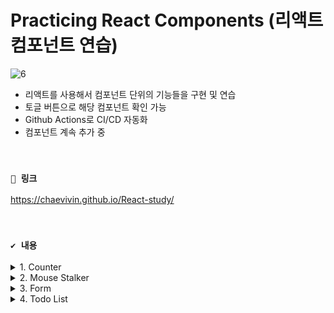# Practicing React Components (리액트 컴포넌트 연습)

![6](https://github.com/chaevivin/React-study/assets/83055813/ec80c5a9-ea41-4559-b219-98ca67077ab0)

- 리액트를 사용해서 컴포넌트 단위의 기능들을 구현 및 연습
- 토글 버튼으로 해당 컴포넌트 확인 가능
- Github Actions로 CI/CD 자동화
- 컴포넌트 계속 추가 중

<br>

### `🔗 링크`
https://chaevivin.github.io/React-study/

<br>

### `✔️ 내용`

<details>
  <summary>1. Counter</summary>

  ![img1](https://user-images.githubusercontent.com/83055813/228539228-33ff124c-f4ab-4305-9297-4a3e38b8f67e.gif)

  ### 📖 내용 
  - 두 개의 개별 counter와 한 개의 Total Count 존재
  - 두 개의 개별 counter의 버튼을 누르면 각각의 counter의 숫자 증가
  - Total Count는 두 개의 counter의 총 count가 업데이트
  - Total Count가 10이상이 되면 이모티콘 변경 (☔ → ☀️)

  ### ✏️ 배운 점 
  - 리액트는 단방향이기 때문에 상위 컴포넌트와 하위 컴포넌트들이 공유하는 state는 상위 컴포넌트에 두어야 한다.
  - 하위 컴포넌트에서 사용하는 state는 하위 컴포넌트에 두어야 한다.
  - 상위 컴포넌트에 있는 state를 하위 컴포넌트와 공유하려면 prop으로 전달해 준다. (이벤트도 마찬가지)

  <br>

</details>

<details>
  <summary>2. Mouse Stalker</summary>

  ![img2](https://user-images.githubusercontent.com/83055813/228536215-2df7b30b-24bf-4807-bde1-119616a967ac.gif)

  ### 📖 내용 
  - 마우스를 움직이면 이미지가 마우스를 따라 움직인다.

  ### ✏️ 배운 점 
  - 서로 연관있는 state는 객체로 구현하는 것이 좋다. 
  - 객체를 리턴할 때는 소괄호로 감싸야 한다. (중괄호가 객체인지 코드 블록인지 구분하기 위해서) 
  - 이벤트에는 여러 가지가 있기 때문에 mdn 문서를 잘 확인하자. 

  <br>

</details>

<details>
  <summary>3. Form</summary>

  ![img3](https://user-images.githubusercontent.com/83055813/228860563-abd9adfa-bbf5-49c1-8c8a-6545384c48a0.gif)

  ### 📖 내용 
  - 이름과 이메일을 입력하는 폼
  - Submit 버튼을 누르면 콘솔 창에 폼에 입력한 이름과 이메일이 출력

  ### ✏️ 배운 점 
  - useState를 사용하지 않은 폼은 아무리 업데이트를 해도 제대로 작동하지 않는다. 왜냐하면 상태가 변경되어야 업데이트 되는 리액트에서 해당 폼은 uncontrolled component이기 때문이다.
  - 제대로 작동하는 폼을 구현하기 위해서는 useState로 폼 상태를 업데이트 해 controlled component로 만들어 주어야 한다.

  <br>

</details>

<details>
  <summary>4. Todo List</summary>

  ![img4](https://github.com/chaevivin/React-study/assets/83055813/0fbc758b-8879-473e-b0e4-a46a585fd376)

  ### 📖 내용 
  - 할 일을 입력할 수 있는 투두 리스트
  - 입력 창에 할 일을 입력하면 리스트에 추가 (state: active)
  - 아무것도 입력하지 않거나 공백을 입력하면, + 버튼을 눌러도 투두가 추가되지 않음
  - 체크박스 누르면 할 일을 완료한 것으로 간주 (state: completed)
  - 네비게이션 바의 메뉴 'all', 'active', 'completed'로 각각의 상태에 맞는 투두 필터링
  - 삭제 버튼 누르면 투두 삭제
  - 새로고침해도 기존에 작성해 둔 내용이 사라지지 않고 남아있음
  - 다크모드 지원

  ### ✏️ 배운 점 
  - 컴포넌트의 상태와 밀접하게 연관 있는 함수가 아니라면 외부에 선언하여 메모리 성능을 최적화할 수 있다. 컴포넌트 안에 연관 있지 않은 함수를 선언한다면 컴포넌트가 리렌더링될 때마다 불필요하게 재선언(재할당)되기 때문이다.
  - useState의 초기값으로 함수를 선언해야 할 때는 콜백 함수로 호출하는 것이 좋다. 왜냐하면 컴포넌트가 리렌더링될 때마다 useState가 호출되어 함수도 계속 호출되기 때문이다. 이미 useState에서 내부적으로 업데이트된 값을 기억하고 있는데 불필요하게 함수를 계속 호출하여 useState 값을 읽어온다.
  - local storage를 이용하면 데이터가 만료되지 않고 해당 데이터를 계속 사용할 수 있다. local storage는 키와 값 형태로 저장하고 키와 값은 반드시 문자열이어야 한다. 객체를 사용하고 싶다면 JSON으로 변환하여야 한다.
  - input과 label을 input의 id와 label의 htmlFor 어트리뷰트로 연결하는 것이 좋다. 이렇게 하면 웹 접근성이 더 좋아지고, 브라우저가 자동으로 이벤트를 연결해준다.
  - 다크모드를 구현하기 위해 context API를 사용할 수 있다. context는 부모 컴포넌트가 공통된 데이터를 자식 컴포넌트들에게 전달해야할 때 유용하다. createContext로 context를 생성하고, provider로 자식 컴포넌트들에게 데이터를 전달한다. 공통 데이터들은 useState로 정의한다. 

</details>
